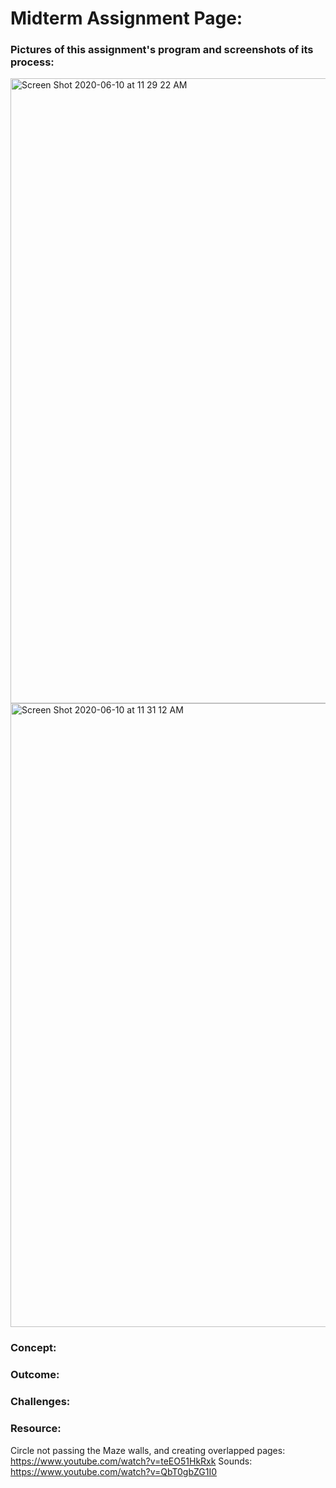 # Midterm Assignment Page:

### Pictures of this assignment's program and screenshots of its process:

<img width="1000" alt="Screen Shot 2020-06-10 at 11 29 22 AM" src="https://user-images.githubusercontent.com/60816393/84239560-b81c2c00-ab0d-11ea-880c-323e61712128.png">

<img width="998" alt="Screen Shot 2020-06-10 at 11 31 12 AM" src="https://user-images.githubusercontent.com/60816393/84239671-f44f8c80-ab0d-11ea-8aae-868a14beb7d0.png">

### Concept:

### Outcome:

### Challenges:

### Resource:
Circle not passing the Maze walls, and creating overlapped pages:
 https://www.youtube.com/watch?v=teEO51HkRxk
Sounds:
 https://www.youtube.com/watch?v=QbT0gbZG1I0

